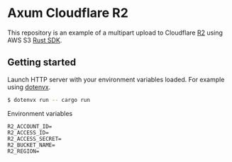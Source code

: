 # Axum Cloudflare R2

This repository is an example of a multipart upload to Cloudflare [R2](https://www.cloudflare.com/developer-platform/r2/) using AWS S3 [Rust SDK](https://github.com/awslabs/aws-sdk-rust).

## Getting started

Launch HTTP server with your environment variables loaded. For example using [dotenvx](https://dotenvx.com/).

```sh
$ dotenvx run -- cargo run
```

Environment variables

```
R2_ACCOUNT_ID=
R2_ACCESS_ID=
R2_ACCESS_SECRET=
R2_BUCKET_NAME=
R2_REGION=
```
